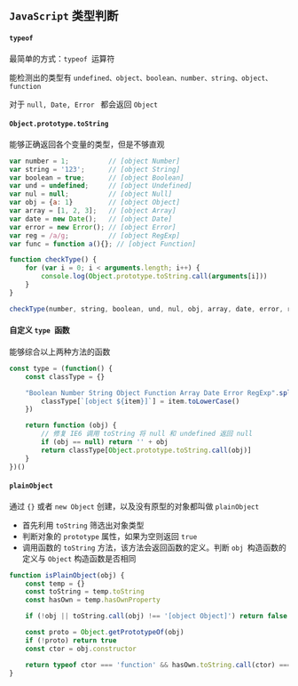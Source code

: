 ## `JavaScript` 类型判断

#### `typeof`

最简单的方式：`typeof `运算符

能检测出的类型有  `undefined、object、boolean、number、string、object、function`

对于 `null, Date, Error ` 都会返回 `Object`

#### `Object.prototype.toString`

能够正确返回各个变量的类型，但是不够直观

```javascript
var number = 1;          // [object Number]
var string = '123';      // [object String]
var boolean = true;      // [object Boolean]
var und = undefined;     // [object Undefined]
var nul = null;          // [object Null]
var obj = {a: 1}         // [object Object]
var array = [1, 2, 3];   // [object Array]
var date = new Date();   // [object Date]
var error = new Error(); // [object Error]
var reg = /a/g;          // [object RegExp]
var func = function a(){}; // [object Function]

function checkType() {
    for (var i = 0; i < arguments.length; i++) {
        console.log(Object.prototype.toString.call(arguments[i]))
    }
}

checkType(number, string, boolean, und, nul, obj, array, date, error, reg, func)
```

#### 自定义 `type `函数

能够综合以上两种方法的函数

```javascript
const type = (function() {
    const classType = {}

    "Boolean Number String Object Function Array Date Error RegExp".split(' ').map((item) => {
        classType[`[object ${item}]`] = item.toLowerCase()
    })

    return function (obj) {
        // 修复 IE6 调用 toString 将 null 和 undefined 返回 null 
        if (obj == null) return '' + obj
        return classType[Object.prototype.toString.call(obj)]
    }
})()
```

#### `plainObject `

通过 `{}` 或者 `new Object` 创建，以及没有原型的对象都叫做 `plainObject`

- 首先利用 `toString` 筛选出对象类型
- 判断对象的 `prototype` 属性，如果为空则返回 `true`
- 调用函数的 `toString` 方法，该方法会返回函数的定义。判断 `obj `构造函数的定义与 `Object` 构造函数是否相同

```javascript
function isPlainObject(obj) {
    const temp = {}
    const toString = temp.toString
    const hasOwn = temp.hasOwnProperty

    if (!obj || toString.call(obj) !== '[object Object]') return false

    const proto = Object.getPrototypeOf(obj)
    if (!proto) return true
    const ctor = obj.constructor

    return typeof ctor === 'function' && hasOwn.toString.call(ctor) === hasOwn.toString.call(Object)
}

```

